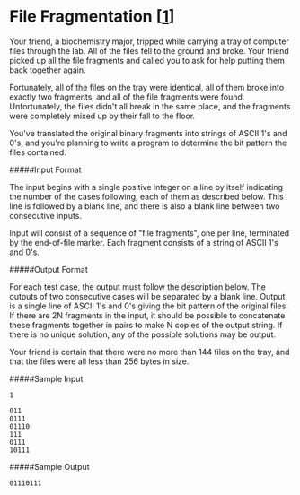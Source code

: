 File Fragmentation
[[1](http://uva.onlinejudge.org/index.php?option=com_onlinejudge&Itemid=8&page=show_problem&problem=1073)]
==================

Your friend, a biochemistry major, tripped while carrying a tray of computer
files through the lab. All of the files fell to the ground and broke. Your
friend picked up all the file fragments and called you to ask for help putting
them back together again.

Fortunately, all of the files on the tray were identical, all of them broke into
exactly two fragments, and all of the file fragments were found. Unfortunately,
the files didn't all break in the same place, and the fragments were completely
mixed up by their fall to the floor.

You've translated the original binary fragments into strings of ASCII 1's and
0's, and you're planning to write a program to determine the bit pattern the
files contained.

#####Input Format

The input begins with a single positive integer on a line by itself indicating
the number of the cases following, each of them as described below. This line is
followed by a blank line, and there is also a blank line between two consecutive
inputs.

Input will consist of a sequence of "file fragments", one per line, terminated
by the end-of-file marker. Each fragment consists of a string of ASCII 1's and
0's.

#####Output Format

For each test case, the output must follow the description below. The outputs of
two consecutive cases will be separated by a blank line.
Output is a single line of ASCII 1's and 0's giving the bit pattern of the
original files. If there are 2N fragments in the input, it should be possible to
concatenate these fragments together in pairs to make N copies of the output
string. If there is no unique solution, any of the possible solutions may be
output.

Your friend is certain that there were no more than 144 files on the tray, and
that the files were all less than 256 bytes in size.

#####Sample Input

```
1

011
0111
01110
111
0111
10111
```

#####Sample Output

```
01110111
```
